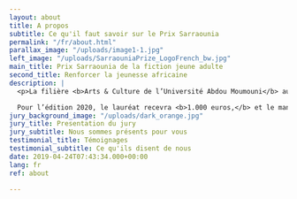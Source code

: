 ```yaml
---
layout: about
title: A propos
subtitle: Ce qu'il faut savoir sur le Prix Sarraounia
permalink: "/fr/about.html"
parallax_image: "/uploads/image1-1.jpg"
left_image: "/uploads/SarraouniaPrize_LogoFrench_bw.jpg"
main_title: Prix Sarraounia de la fiction jeune adulte
second_title: Renforcer la jeunesse africaine
description: |
  <p>La filière <b>Arts & Culture de l’Université Abdou Moumouni</b> au Niger et la maison d’édition <b>Amalion</b> au Sénégal ont le plaisir de vous annoncer l’appel à candidature pour le Prix Sarraounia de la Fiction Jeune Adulte afin de contribuer à accroître l’offre de lecture pour les jeunes adultes africains et à promouvoir une littérature qui aide à mieux comprendre le monde des adolescents africains. Le Prix Sarraounia décerné tous les deux ans récompensera les auteurs et illustrateurs africains basés en Afrique qui auront produit les meilleurs manuscrits et ouvrages de fiction inédits destinés aux jeunes adultes. </p>

  Pour l’édition 2020, le lauréat recevra <b>1.000 euros,</b> et le manuscrit gagnant sera publié et diffusé par Amalion et ses partenaires à partir de <b>mai 2020.</b> Le Prix Sarraounia mettra à profit toutes les technologies des médias traditionnels et numériques afin de diffuser ses activités et atteindre le public concerné. Le Prix Sarraounia travaillera à la promotion des auteurs et de leurs ouvrages dans plusieurs forums auprès des acteurs du livre et du grand public.
jury_background_image: "/uploads/dark_orange.jpg"
jury_title: Presentation du jury
jury_subtitle: Nous sommes présents pour vous
testimonial_title: Témoignages
testimonial_subtitle: Ce qu'ils disent de nous
date: 2019-04-24T07:43:34.000+00:00
lang: fr
ref: about

---
```

